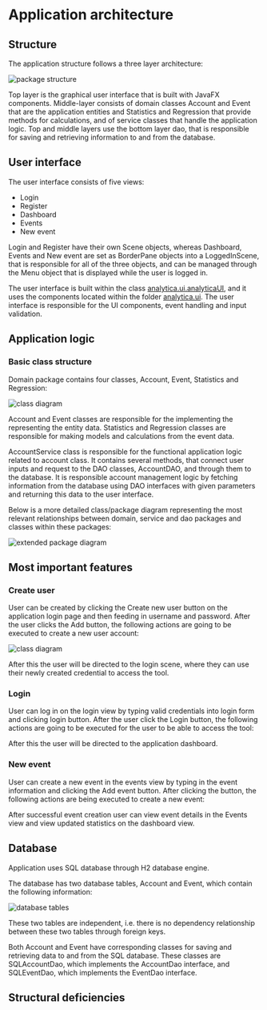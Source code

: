 # Application architecture

## Structure

The application structure follows a three layer architecture:

![package structure](https://github.com/MikaelTornwall/ot-harjoitustyo/blob/master/documentation/images/packagestructure.png?raw=true)

Top layer is the graphical user interface that is built with JavaFX components. Middle-layer consists of domain classes Account and Event that are the application entities and Statistics and Regression that provide methods for calculations, and of service classes that handle the application logic. Top and middle layers use the bottom layer dao, that is responsible for saving and retrieving information to and from the database.

## User interface

The user interface consists of five views:

- Login
- Register
- Dashboard
- Events
- New event

Login and Register have their own Scene objects, whereas Dashboard, Events and New event are set as BorderPane objects into a LoggedInScene, that is responsible for all of the three objects, and can be managed through the Menu object that is displayed while the user is logged in.

The user interface is built within the class [analytica.ui.analyticaUI](https://github.com/MikaelTornwall/ot-harjoitustyo/blob/master/analytica/src/main/java/analytica/ui/AnalyticaUI.java), and it uses the components located within the folder [analytica.ui](https://github.com/MikaelTornwall/ot-harjoitustyo/blob/master/analytica/src/main/java/analytica/ui/). The user interface is responsible for the UI components, event handling and input validation.

## Application logic

### Basic class structure

Domain package contains four classes, Account, Event, Statistics and Regression:

![class diagram](https://github.com/MikaelTornwall/ot-harjoitustyo/blob/master/documentation/images/domainclasses.png?raw=true)

Account and Event classes are responsible for the implementing the representing the entity data. Statistics and Regression classes are responsible for making models and calculations from the event data.

AccountService class is responsible for the functional application logic related to account class. It contains several methods, that connect user inputs and request to the DAO classes, AccountDAO, and through them to the database. It is responsible account management logic by fetching information from the database using DAO interfaces with given parameters and returning this data to the user interface.

Below is a more detailed class/package diagram representing the most relevant relationships between domain, service and dao packages and classes within these packages:

![extended package diagram](https://github.com/MikaelTornwall/ot-harjoitustyo/blob/master/documentation/images/extendedpackagestruct.png?raw=true)

## Most important features

### Create user

User can be created by clicking the Create new user button on the application login page and then feeding in username and password. After the user clicks the Add button, the following actions are going to be executed to create a new user account:

![class diagram](https://github.com/MikaelTornwall/ot-harjoitustyo/blob/master/documentation/images/analytica_sequence.png?raw=true)

After this the user will be directed to the login scene, where they can use their newly created credential to access the tool.

### Login

User can log in on the login view by typing valid credentials into login form and clicking login button. After the user click the Login button, the following actions are going to be executed for the user to be able to access the tool:

After this the user will be directed to the application dashboard.

### New event

User can create a new event in the events view by typing in the event information and clicking the Add event button. After clicking the button, the following actions are being executed to create a new event:

After successful event creation user can view event details in the Events view and view updated statistics on the dashboard view.

## Database

Application uses SQL database through H2 database engine.

The database has two database tables, Account and Event, which contain the following information:

![database tables](https://github.com/MikaelTornwall/ot-harjoitustyo/blob/master/documentation/images/databasetables.png?raw=true)

These two tables are independent, i.e. there is no dependency relationship between these two tables through foreign keys.

Both Account and Event have corresponding classes for saving and retrieving data to and from the SQL database. These classes are SQLAccountDao, which implements the AccountDao interface, and SQLEventDao, which implements the EventDao interface.

## Structural deficiencies
